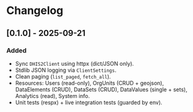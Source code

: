 # Changelog

## [0.1.0] - 2025-09-21
### Added
- Sync `DHIS2Client` using httpx (dict/JSON only).
- Stdlib JSON logging via `ClientSettings`.
- Clean paging (`list_paged`, `fetch_all`).
- Resources: Users (read-only), OrgUnits (CRUD + geojson), DataElements (CRUD),
  DataSets (CRUD), DataValues (single + sets), Analytics (read), System info.
- Unit tests (respx) + live integration tests (guarded by env).
